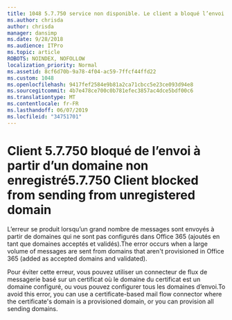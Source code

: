 ```yaml
---
title: 1048 5.7.750 service non disponible. Le client a bloqué l’envoi à partir de domaines non enregistrés
ms.author: chrisda
author: chrisda
manager: dansimp
ms.date: 9/28/2018
ms.audience: ITPro
ms.topic: article
ROBOTS: NOINDEX, NOFOLLOW
localization_priority: Normal
ms.assetid: 8cf6d70b-9a78-4f04-ac59-7ffcf44ffd22
ms.custom: 1048
ms.openlocfilehash: 9417fef2584e9b81a2ca71cbcc5e23ce093d94e8
ms.sourcegitcommit: 4b7e478ce700c0b781efec3857ac4dce5bdf00c6
ms.translationtype: MT
ms.contentlocale: fr-FR
ms.lasthandoff: 06/07/2019
ms.locfileid: "34751701"
---
```

# <a name="57750-client-blocked-from-sending-from-unregistered-domain"></a><span data-ttu-id="6cb54-103">Client 5.7.750 bloqué de l’envoi à partir d’un domaine non enregistré</span><span class="sxs-lookup"><span data-stu-id="6cb54-103">5.7.750 Client blocked from sending from unregistered domain</span></span>

<span data-ttu-id="6cb54-104">L’erreur se produit lorsqu’un grand nombre de messages sont envoyés à partir de domaines qui ne sont pas configurés dans Office 365 (ajoutés en tant que domaines acceptés et validés).</span><span class="sxs-lookup"><span data-stu-id="6cb54-104">The error occurs when a large volume of messages are sent from domains that aren't provisioned in Office 365 (added as accepted domains and validated).</span></span>

<span data-ttu-id="6cb54-105">Pour éviter cette erreur, vous pouvez utiliser un connecteur de flux de messagerie basé sur un certificat où le domaine du certificat est un domaine configuré, ou vous pouvez configurer tous les domaines d’envoi.</span><span class="sxs-lookup"><span data-stu-id="6cb54-105">To avoid this error, you can use a certificate-based mail flow connector where the certificate's domain is a provisioned domain, or you can provision all sending domains.</span></span>
